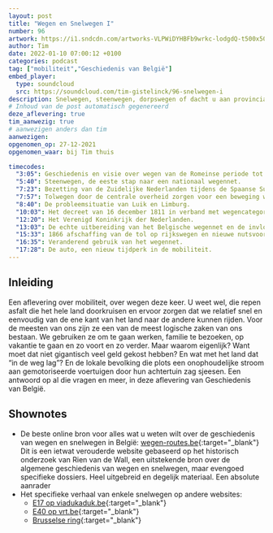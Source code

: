 ```yaml
---
layout: post
title: "Wegen en Snelwegen I"
number: 96
artwork: https://i1.sndcdn.com/artworks-VLPWiDYHBFb9wrkc-lodgdQ-t500x500.jpg
author: Tim
date: 2022-01-10 07:00:12 +0100
categories: podcast
tag: ["mobiliteit","Geschiedenis van België"]
embed_player:
  type: soundcloud
  src: https://soundcloud.com/tim-gistelinck/96-snelwegen-i
description: Snelwegen, steenwegen, dorpswegen of dacht u aan provinciale wegen? We starten in de 18e eeuw en eindigen net voor de 20ste eeuw, waar we volgende keer verder gaan.
# Inhoud van de post automatisch gegenereerd
deze_aflevering: true
tim_aanwezig: true
# aanwezigen anders dan tim
aanwezigen:
opgenomen_op: 27-12-2021
opgenomen_waar: bij Tim thuis

timecodes:
  "3:05": Geschiedenis en visie over wegen van de Romeinse periode tot in de 18e eeuw.
  "5:40": Steenwegen, de eeste stap naar een nationaal wegennet.
  "7:23": Bezetting van de Zuidelijke Nederlanden tijdens de Spaanse Successieoorlog (1701-1713)
  "7:57": Tolwegen door de centrale overheid zorgen voor een beweging weg van de rivieren.
  "8:40": De probleemsituatie van Luik en Limburg.
  "10:03": Het decreet van 16 december 1811 in verband met wegencategorisering.
  "12:20": Het Verenigd Koninkrijk der Nederlanden.
  "13:03": De echte uitbereiding van het Belgische wegennet en de invloed van de spoorwegen.
  "15:33": 1866 afschaffing van de tol op rijkswegen en nieuwe nutsvoorzieningen.
  "16:35": Veranderend gebruik van het wegennet.
  "17:28": De auto, een nieuw tijdperk in de mobiliteit.
---
```

## Inleiding
Een aflevering over mobiliteit, over wegen deze keer. U weet wel, die repen asfalt die het hele land doorkruisen en ervoor zorgen dat we relatief snel en eenvoudig van de ene kant van het land naar de andere kunnen rijden. Voor de meesten van ons zijn ze een van de meest logische zaken van ons bestaan. We gebruiken ze om te gaan werken, familie te bezoeken, op vakantie te gaan en zo voort en zo verder. Maar waarom eigenlijk? Want moet dat niet gigantisch veel geld gekost hebben? En wat met het land dat “in de weg lag”? En de lokale bevolking die plots een onophoudelijke stroom aan gemotoriseerde voertuigen door hun achtertuin zag sjeesen. Een antwoord op al die vragen en meer, in deze aflevering van Geschiedenis van België.

## Shownotes
- De beste online bron voor alles wat u weten wilt over de geschiedenis van wegen en snelwegen in België: [wegen-routes.be](http://wegen-routes.be/homen.html){:target="_blank"} Dit is een ietwat verouderde website gebaseerd op het historisch onderzoek van Rien van de Wall, een uitstekende bron over de algemene geschiedenis van wegen en snelwegen, maar evengoed specifieke dossiers. Heel uitgebreid en degelijk materiaal. Een absolute aanrader
- Het specifieke verhaal van enkele snelwegen op andere websites:
  - [E17 op viadukaduk.be](https://viadukaduk.be/geschiedenis/){:target="_blank"}
  - [E40 op vrt.be](https://www.vrt.be/vrtnws/nl/2020/12/12/het-land-met-de-meeste-kilometers-autosnelweg-en-het-begon-alle/){:target="_blank"}
  - [Brusselse ring](https://issuu.com/rienvandewall/docs/masterproef_rvandewall_bundel_publ){:target="_blank"}